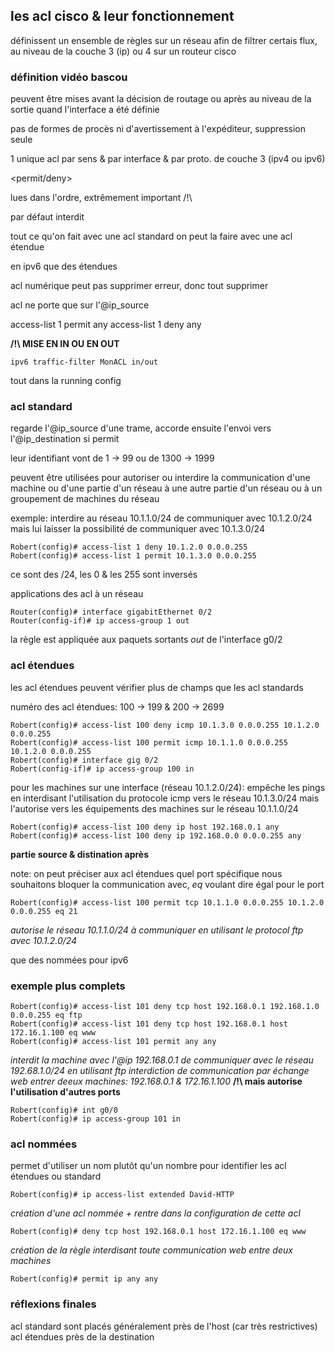 ## les acl cisco & leur fonctionnement

définissent un ensemble de règles sur un réseau afin de filtrer
certais flux, au niveau de la couche 3 (ip) ou 4 sur un routeur cisco

### définition vidéo bascou 

peuvent être mises avant la décision de routage ou après au niveau de
la sortie quand l'interface a été définie

pas de formes de procès ni d'avertissement à l'expéditeur, suppression seule

1 unique acl par sens & par interface & par proto. de couche 3 (ipv4 ou ipv6)

<condition> <action>
<proto> <permit/deny>

lues dans l'ordre, extrêmement important /!\

par défaut interdit

tout ce qu'on fait avec une acl standard on peut la faire avec une acl étendue

en ipv6 que des étendues

acl numérique peut pas supprimer erreur, donc tout supprimer

acl ne porte que sur l'@ip_source

access-list 1 permit any
access-list 1 deny any

**/!\ MISE EN IN OU EN OUT**
  
```
ipv6 traffic-filter MonACL in/out
```
  
tout dans la running config



### acl standard

regarde l'@ip_source d'une trame, accorde ensuite l'envoi vers 
l'@ip_destination si permit

leur identifiant vont de 1 -> 99 ou de 1300 -> 1999

peuvent être utilisées pour autoriser ou interdire la communication
d'une machine ou d'une partie d'un réseau à une autre partie d'un
réseau ou à un groupement de machines du réseau


exemple:
interdire au réseau 10.1.1.0/24 de communiquer avec 10.1.2.0/24 mais lui
laisser la possibilité de communiquer avec 10.1.3.0/24
```
Robert(config)# access-list 1 deny 10.1.2.0 0.0.0.255
Robert(config)# access-list 1 permit 10.1.3.0 0.0.0.255
```
ce sont des /24, les 0 & les 255 sont inversés

applications des acl à un réseau
```
Router(config)# interface gigabitEthernet 0/2
Router(config-if)# ip access-group 1 out
```
la règle est appliquée aux paquets sortants *out* de l'interface g0/2


### acl étendues

les acl étendues peuvent vérifier plus de champs que les acl standards

numéro des acl étendues:
100 -> 199 & 200 -> 2699

```
Robert(config)# access-list 100 deny icmp 10.1.3.0 0.0.0.255 10.1.2.0 0.0.0.255
Robert(config)# access-list 100 permit icmp 10.1.1.0 0.0.0.255 10.1.2.0 0.0.0.255
Robert(config)# interface gig 0/2
Robert(config-if)# ip access-group 100 in
```
pour les machines sur une interface (réseau 10.1.2.0/24):
empêche les pings en interdisant l'utilisation du protocole icmp vers le réseau 10.1.3.0/24
mais l'autorise vers les équipements des machines sur le réseau 10.1.1.0/24
```
Robert(config)# access-list 100 deny ip host 192.168.0.1 any
Robert(config)# access-list 100 deny ip 192.168.0.0 0.0.0.255 any
```
__partie source & distination après__

note: on peut préciser aux acl étendues quel port spécifique nous souhaitons bloquer la
communication avec, *eq* voulant dire égal pour le port
```
Robert(config)# access-list 100 permit tcp 10.1.1.0 0.0.0.255 10.1.2.0 0.0.0.255 eq 21
```
*autorise le réseau 10.1.1.0/24 à communiquer en utilisant le protocol ftp avec 10.1.2.0/24*

que des nommées pour ipv6



### exemple plus complets

```
Robert(config)# access-list 101 deny tcp host 192.168.0.1 192.168.1.0 0.0.0.255 eq ftp
Robert(config)# access-list 101 deny tcp host 192.168.0.1 host 172.16.1.100 eq www
Robert(config)# access-list 101 permit any any
```
*interdit la machine avec l'@ip 192.168.0.1 de communiquer avec le réseau 192.68.1.0/24
en utilisant ftp*
*interdiction de communication par échange web entrer deeux machines: 192.168.0.1 & 172.16.1.100*
__/!\ mais autorise l'utilisation d'autres ports__
```
Robert(config)# int g0/0
Robert(config)# ip access-group 101 in
```


### acl nommées

permet d'utiliser un nom plutôt qu'un nombre pour identifier les acl étendues ou standard

```
Robert(config)# ip access-list extended David-HTTP
```
*création d'une acl nommée + rentre dans la configuration de cette acl*
```
Robert(config)# deny tcp host 192.168.0.1 host 172.16.1.100 eq www
```
*création de la règle interdisant toute communication web entre deux machines*
```
Robert(config)# permit ip any any
```


### réflexions finales

acl standard sont placés généralement près de l'host (car très restrictives)
acl étendues près de la destination
  
